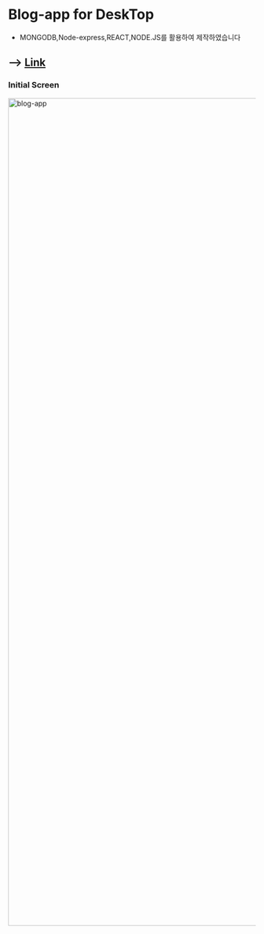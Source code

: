 # Blog-app for DeskTop

- MONGODB,Node-express,REACT,NODE.JS를 활용하여 제작하였습니다

## --> [Link](https://kdn-blog.herokuapp.com/)

### Initial Screen
<img width="1680" alt="blog-app" src="https://user-images.githubusercontent.com/91298955/152637972-8e9ef527-20a0-4808-acf9-19568560097b.png">
